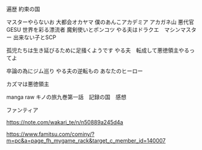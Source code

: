 遍歴
約束の国

マスターやらないお
大都会オカヤマ
僕のあんこアカデミア
アカガネ山
悪代官
GESU
世界を彩る漂流者
魔剣使いとポンコツ
やる夫はドラクエ　マシンマスター
出来ない子とSCP

孤児たちは生き延びるために足掻くようです
やる夫　転成して悪徳領主やるってよ

卒論の為にジム巡り
やる夫の逆転もの
あなたのヒーロー

カズマは悪徳領主


manga raw
キノの旅九巻第一話　記録の国　感想

ファンティア

https://note.com/wakari_te/n/n50889a245d4a


https://www.famitsu.com/cominy/?m=pc&a=page_fh_mygame_rack&target_c_member_id=140007
